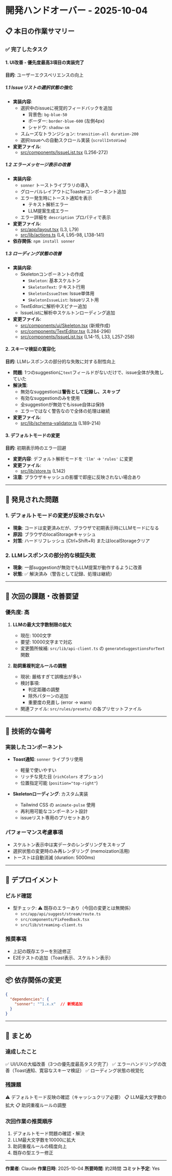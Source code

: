 # 開発ハンドオーバー - 2025-10-04

## 📋 本日の作業サマリー

### ✅ 完了したタスク

#### 1. UI改善 - 優先度最高3項目の実装完了
**目的**: ユーザーエクスペリエンスの向上

##### 1.1 Issueリストの選択状態の強化
- **実装内容**:
  - 選択中のissueに視覚的フィードバックを追加
    - 背景色: `bg-blue-50`
    - ボーダー: `border-blue-600` (左側4px)
    - シャドウ: `shadow-sm`
  - スムーズなトランジション: `transition-all duration-200`
  - 選択issueへの自動スクロール実装 (`scrollIntoView`)
- **変更ファイル**:
  - [src/components/IssueList.tsx](../../src/components/IssueList.tsx) (L256-272)

##### 1.2 エラーメッセージ表示の改善
- **実装内容**:
  - `sonner` トーストライブラリの導入
  - グローバルレイアウトにToasterコンポーネント追加
  - エラー発生時にトースト通知を表示
    - テキスト解析エラー
    - LLM提案生成エラー
  - エラー詳細を `description` プロパティで表示
- **変更ファイル**:
  - [src/app/layout.tsx](../../src/app/layout.tsx) (L3, L79)
  - [src/lib/actions.ts](../../src/lib/actions.ts) (L4, L95-98, L138-141)
- **依存関係**: `npm install sonner`

##### 1.3 ローディング状態の改善
- **実装内容**:
  - Skeletonコンポーネントの作成
    - `Skeleton`: 基本スケルトン
    - `SkeletonText`: テキスト行用
    - `SkeletonIssueItem`: Issue単体用
    - `SkeletonIssueList`: Issueリスト用
  - TextEditorに解析中スピナー追加
  - IssueListに解析中スケルトンローディング追加
- **変更ファイル**:
  - [src/components/ui/Skeleton.tsx](../../src/components/ui/Skeleton.tsx) (新規作成)
  - [src/components/TextEditor.tsx](../../src/components/TextEditor.tsx) (L284-296)
  - [src/components/IssueList.tsx](../../src/components/IssueList.tsx) (L14-15, L33, L257-258)

#### 2. スキーマ検証の寛容化
**目的**: LLMレスポンスの部分的な失敗に対する耐性向上

- **問題**: 1つのsuggestionに`text`フィールドがないだけで、issue全体が失敗していた
- **解決策**:
  - 無効なsuggestionは**警告として記録し、スキップ**
  - 有効なsuggestionのみを使用
  - 全suggestionが無効でもissue自体は保持
  - エラーではなく警告なので全体の処理は継続
- **変更ファイル**:
  - [src/lib/schema-validator.ts](../../src/lib/schema-validator.ts) (L189-214)

#### 3. デフォルトモードの変更
**目的**: 初期表示時のエラー回避

- **変更内容**: デフォルト解析モードを `'llm'` → `'rules'` に変更
- **変更ファイル**:
  - [src/lib/store.ts](../../src/lib/store.ts) (L142)
- **注意**: ブラウザキャッシュの影響で即座に反映されない場合あり

---

## 🐛 発見された問題

### 1. デフォルトモードの変更が反映されない
- **現象**: コードは変更済みだが、ブラウザで初期表示時にLLMモードになる
- **原因**: ブラウザのlocalStorageキャッシュ
- **対策**: ハードリフレッシュ (Ctrl+Shift+R) またはlocalStorageクリア

### 2. LLMレスポンスの部分的な検証失敗
- **現象**: 一部suggestionが無効でもLLM提案が動作するように改善
- **状態**: ✅ 解決済み（警告として記録、処理は継続）

---

## 📝 次回の課題・改善要望

### 優先度: 高
1. **LLMの最大文字数制限の拡大**
   - 現在: 1000文字
   - 要望: 10000文字まで対応
   - 変更箇所候補: `src/lib/api-client.ts` の `generateSuggestionsForText` 関数

2. **助詞重複判定ルールの調整**
   - 現状: 厳格すぎて誤検出が多い
   - 検討事項:
     - 判定距離の調整
     - 除外パターンの追加
     - 重要度の見直し (error → warn)
   - 関連ファイル: `src/rules/presets/` の各プリセットファイル

---

## 🔧 技術的な備考

### 実装したコンポーネント
- **Toast通知**: `sonner` ライブラリ使用
  - 軽量で使いやすい
  - リッチな見た目 (`richColors` オプション)
  - 位置指定可能 (`position="top-right"`)

- **Skeletonローディング**: カスタム実装
  - Tailwind CSS の `animate-pulse` 使用
  - 再利用可能なコンポーネント設計
  - issueリスト専用のプリセットあり

### パフォーマンス考慮事項
- スケルトン表示中は実データのレンダリングをスキップ
- 選択状態の変更時のみ再レンダリング (memoization活用)
- トーストは自動消滅 (duration: 5000ms)

---

## 🚀 デプロイメント

### ビルド確認
- 型チェック: ⚠️ 既存のエラーあり（今回の変更とは無関係）
  - `src/app/api/suggest/stream/route.ts`
  - `src/components/FixFeedback.tsx`
  - `src/lib/streaming-client.ts`

### 推奨事項
- 上記の既存エラーを別途修正
- E2Eテストの追加（Toast表示、スケルトン表示）

---

## 📦 依存関係の変更

```json
{
  "dependencies": {
    "sonner": "^1.x.x"  // 新規追加
  }
}
```

---

## 🎯 まとめ

### 達成したこと
✅ UI/UXの大幅改善（3つの優先度最高タスク完了）
✅ エラーハンドリングの改善（Toast通知、寛容なスキーマ検証）
✅ ローディング状態の視覚化

### 残課題
⚠️ デフォルトモード反映の確認（キャッシュクリア必要）
📋 LLM最大文字数の拡大
📋 助詞重複ルールの調整

### 次回作業の推奨順序
1. デフォルトモード問題の確認・解決
2. LLM最大文字数を10000に拡大
3. 助詞重複ルールの精度向上
4. 既存の型エラー修正

---

**作業者**: Claude
**作業日時**: 2025-10-04
**所要時間**: 約2時間
**コミット予定**: Yes
